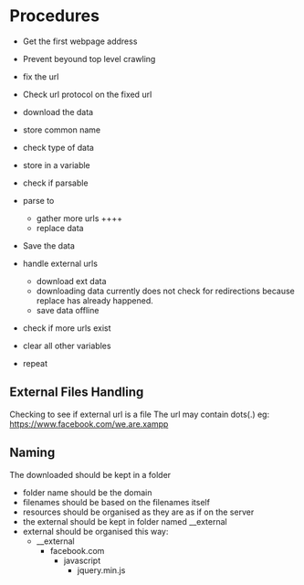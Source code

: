 # Procedures
- Get the first webpage address

- Prevent beyound top level crawling

- fix the url
- Check url protocol on the fixed url

- download the data
- store common name
- check type of data
- store in a variable

- check if parsable
- parse to
  - gather more urls ++++
  - replace data

- Save the data

- handle external urls
  - download ext data
   - downloading data currently does not check for redirections
     because replace has already happened.
  - save data offline

- check if more urls exist

- clear all other variables

- repeat

## External Files Handling
Checking to see if external url is a file
 The url may contain dots(.)
 eg: https://www.facebook.com/we.are.xampp

## Naming
The downloaded should be kept in a folder
 - folder name should be the domain
 - filenames should be based on the filenames itself
 - resources should be organised as they are as if on the server
 - the external should be kept in folder named __external
 - external should be organised this way:
   - __external
     - facebook.com
       - javascript
         - jquery.min.js
